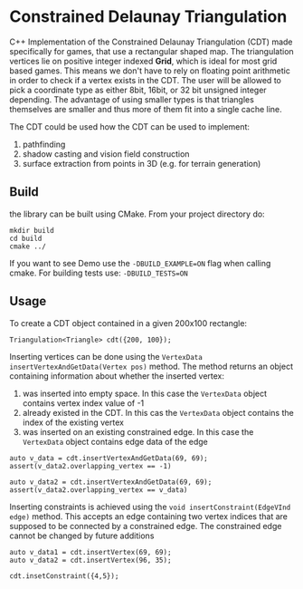 # Constrained Delaunay Triangulation
C++ Implementation of the Constrained Delaunay Triangulation (CDT) made specifically for games, that use a rectangular shaped map. The triangulation vertices lie on positive integer indexed **Grid**, which is ideal for most grid based games. This means we don't have to rely on floating point arithmetic in order to check if a vertex exists in the CDT. The user will be allowed to pick a coordinate type as either 8bit, 16bit, or 32 bit unsigned integer depending. The advantage of using smaller types is that triangles themselves are smaller and thus more of them fit into a single cache line.


The CDT could be used how the CDT can be used to implement:
1. pathfinding
2. shadow casting and vision field construction
3. surface extraction from points in 3D (e.g. for terrain generation)

## Build

the library can be built using CMake. From your project directory do:

```
mkdir build
cd build
cmake ../
```

If you want to see Demo use the ``-DBUILD_EXAMPLE=ON`` flag when calling cmake. For building tests use:
``-DBUILD_TESTS=ON``

## Usage

To create a CDT object contained in a given 200x100 rectangle: 
```
Triangulation<Triangle> cdt({200, 100});
```
Inserting vertices can be done using the `VertexData insertVertexAndGetData(Vertex pos)` method. The method returns an object containing information about whether the inserted vertex:
1. was inserted into empty space. In this case the `VertexData` object contains vertex index value of -1
2. already existed in the CDT. In this cas the `VertexData` object contains the index of the existing vertex
3. was inserted on an existing constrained edge. In this case the `VertexData` object contains edge data of the edge

```
auto v_data = cdt.insertVertexAndGetData(69, 69);
assert(v_data2.overlapping_vertex == -1)

auto v_data2 = cdt.insertVertexAndGetData(69, 69);
assert(v_data2.overlapping_vertex == v_data)
```

Inserting constraints is achieved using the `void insertConstraint(EdgeVInd edge)` method. This accepts an edge containing two vertex indices that are supposed to be connected by a constrained edge. The constrained edge cannot be changed by future additions

```
auto v_data1 = cdt.insertVertex(69, 69);
auto v_data2 = cdt.insertVertex(96, 35);

cdt.insetConstraint({4,5});
```
